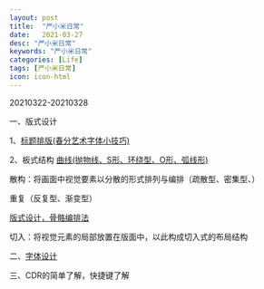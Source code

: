 ```yaml
---
layout: post
title:  "严小米日常"
date:   2021-03-27
desc: "严小米日常"
keywords: "严小米日常"
categories: [Life]
tags: [严小米日常]
icon: icon-html
---
```



20210322-20210328

一、版式设计

1、[标题排版(春分艺术字体小技巧)](https://mp.weixin.qq.com/s/bINcAv-6xevrfzLhlKiNGA)

2、板式结构
   [曲线(抛物线、S形、环绕型、O形、弧线形)](https://mp.weixin.qq.com/s/gCpaFmGCEkkA0SdtjjvE7Q)
   
   散构：将画面中视觉要素以分散的形式排列与编排（疏散型、密集型、）
   
   重复（反复型、渐变型）
   
   [版式设计，骨骼编排法](https://mp.weixin.qq.com/s/MZhDn-q5cIhne8P0KRsWGA)
   
切入：将视觉元素的局部放置在版面中，以此构成切入式的布局结构

二、[字体设计](https://mp.weixin.qq.com/s/hZITLwuQ_vKwmgkrsTP3jA)

三、CDR的简单了解，快捷键了解
     